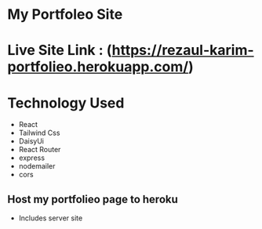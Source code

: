 # My Portfoleo Site

# Live Site Link : (https://rezaul-karim-portfolieo.herokuapp.com/)

# Technology Used

- React
- Tailwind Css
- DaisyUi
- React Router
- express
- nodemailer
- cors

## Host my portfolieo page to heroku

- Includes server site
